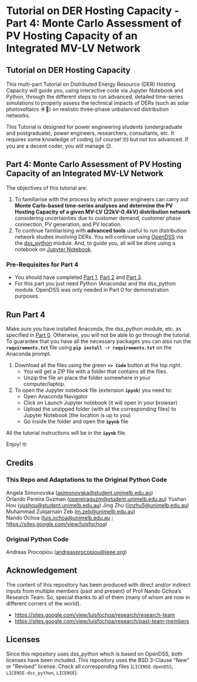 # Tutorial on DER Hosting Capacity - Part 4: Monte Carlo Assessment of PV Hosting Capacity of an Integrated MV-LV Network

## Tutorial on DER Hosting Capacity

This multi-part Tutorial on Distributed Energy Resource (DER) Hosting Capacity will guide you, using interactive code via Jupyter Notebook and Python, through the different steps to run advanced, detailed time-series simulations to properly assess the technical impacts of DERs (such as solar photovoltaics ☀️🏡) on realistic three-phase unbalanced distribution networks.

This Tutorial is designed for power engineering students (undergraduate and postgraduate), power engineers, researchers, consultants, etc. It requires some knowledge of coding (of course! 🤓) but not too advanced. If you are a decent coder, you will manage 😉.

## Part 4: Monte Carlo Assessment of PV Hosting Capacity of an Integrated MV-LV Network

The objectives of this tutorial are:
1. To familiarise with the process by which power engineers can carry out **Monte Carlo-based time-series analyses and determine the PV Hosting Capacity of a given MV-LV (22kV-0.4kV) distribution network** considering uncertainties due to customer demand, customer phase connection, PV generation, and PV location.
2. To continue familiarising with **advanced tools** useful to run distribution network studies involving DERs. You will continue using [OpenDSS](https://www.epri.com/pages/sa/opendss) via the [dss_python](https://github.com/dss-extensions/dss_python) module. And, to guide you, all will be done using a notebook on [Jupyter Notebook](https://jupyter.org/).

### Pre-Requisites for Part 4
- You should have completed [Part 1](https://github.com/Team-Nando/Tutorial-DERHostingCapacity-1-AdvancedTools_LV), [Part 2](https://github.com/Team-Nando/Tutorial-DERHostingCapacity-2-TimeSeries_LV) and [Part 3](https://github.com/Team-Nando/Tutorial-DERHostingCapacity-3-VoltWatt_LV).
- For this part you just need Python (Anaconda) and the dss_python module. OpenDSS was only needed in Part 0 for demonstration purposes.

## Run Part 4
Make sure you have installed Anaconda, the dss_python module, etc. as specified in [Part 0](https://github.com/Team-Nando/Tutorial-DERHostingCapacity-0-dss_python). Otherwise, you will not be able to go through the tutorial. To guarantee that you have all the necessary packages you can also run the  **`requirements.txt`** file using  **`pip install -r requirements.txt`** on the Anaconda prompt.

1. Download all the files using the green **`<> Code`** button at the top right.
   - You will get a ZIP file with a folder that contains all the files.
   - Unzip the file an place the folder somewhere in your computer/laptop.
3. To open the Jupyter notebook file (extension **`ipynb`**) you need to:
   - Open Anaconda Navigator
   - Click on Launch Jupyter notebook (it will open in your browser)
   - Upload the unzipped folder (with all the corresponding files) to Jupyter Notebook (the location is up to you)
   - Go inside the folder and open the **`ipynb`** file

All the tutorial instructions will be in the **`ipynb`** file.

Enjoy! 🤓

## Credits
### This Repo and Adaptations to the Original Python Code
Angela Simonovska (asimonovska@student.unimelb.edu.au)  
Orlando Pereira Guzman (opereiraguzm@student.unimelb.edu.au)
Yushan Hou (yushou@student.unimelb.edu.au)
Jing Zhu (jinzhu5@unimelb.edu.au)  
Muhammad Zulqarnain Zeb (m.zeb@unimelb.edu.au)  
Nando Ochoa (luis.ochoa@unimelb.edu.au ; https://sites.google.com/view/luisfochoa)

### Original Python Code
Andreas Procopiou (andreasprocopiou@ieee.org)

## Acknowledgement

The content of this repository has been produced with direct and/or indirect inputs from multiple members (past and present) of Prof Nando Ochoa’s Research Team. So, special thanks to all of them (many of whom are now in different corners of the world).

* https://sites.google.com/view/luisfochoa/research/research-team
* https://sites.google.com/view/luisfochoa/research/past-team-members

## Licenses

Since this repository uses dss_python which is based on OpenDSS, both licenses have been included. This repository uses the BSD 3-Clause "New" or "Revised" license. Check all corresponding files (`LICENSE-OpenDSS`, `LICENSE-dss_python`, `LICENSE`).

